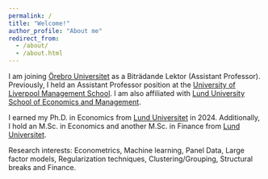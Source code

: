 ```yaml
---
permalink: /
title: "Welcome!"
author_profile: "About me"
redirect_from: 
  - /about/
  - /about.html
---
```


I am joining [Örebro Universitet](https://www.oru.se/) as a Biträdande Lektor (Assistant Professor). Previously, I held an Assistant Professor position at the [University of Liverpool Management School](https://www.liverpool.ac.uk/management/). I am also affiliated with [Lund University School of Economics and Management](https://www.lusem.lu.se/).

I earned my Ph.D. in Economics from [Lund Universitet](https://www.lu.se/) in 2024. Additionally, I hold an M.Sc. in Economics and another M.Sc. in Finance from [Lund Universitet](https://www.lu.se/). 

Research interests: Econometrics, Machine learning, Panel Data,  Large factor models, Regularization techniques, Clustering/Grouping, Structural breaks and Finance.

